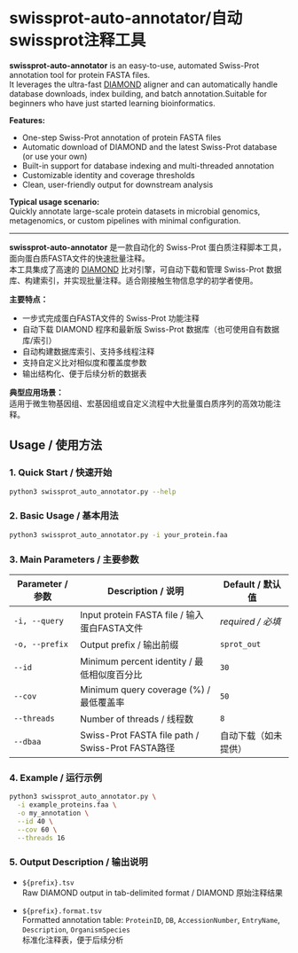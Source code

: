 # swissprot-auto-annotator/自动swissprot注释工具
**swissprot-auto-annotator** is an easy-to-use, automated Swiss-Prot annotation tool for protein FASTA files.  
It leverages the ultra-fast [DIAMOND](https://github.com/bbuchfink/diamond) aligner and can automatically handle database downloads, index building, and batch annotation.Suitable for beginners who have just started learning bioinformatics.

**Features:**
- One-step Swiss-Prot annotation of protein FASTA files
- Automatic download of DIAMOND and the latest Swiss-Prot database (or use your own)
- Built-in support for database indexing and multi-threaded annotation
- Customizable identity and coverage thresholds
- Clean, user-friendly output for downstream analysis

**Typical usage scenario:**  
Quickly annotate large-scale protein datasets in microbial genomics, metagenomics, or custom pipelines with minimal configuration.

---

**swissprot-auto-annotator** 是一款自动化的 Swiss-Prot 蛋白质注释脚本工具，面向蛋白质FASTA文件的快速批量注释。  
本工具集成了高速的 [DIAMOND](https://github.com/bbuchfink/diamond) 比对引擎，可自动下载和管理 Swiss-Prot 数据库、构建索引，并实现批量注释。适合刚接触生物信息学的初学者使用。  

**主要特点：**
- 一步式完成蛋白FASTA文件的 Swiss-Prot 功能注释
- 自动下载 DIAMOND 程序和最新版 Swiss-Prot 数据库（也可使用自有数据库/索引）
- 自动构建数据库索引、支持多线程注释
- 支持自定义比对相似度和覆盖度参数
- 输出结构化、便于后续分析的数据表

**典型应用场景：**  
适用于微生物基因组、宏基因组或自定义流程中大批量蛋白质序列的高效功能注释。

## Usage / 使用方法

### 1. Quick Start / 快速开始

```bash
python3 swissprot_auto_annotator.py --help
```

### 2. Basic Usage / 基本用法

```bash
python3 swissprot_auto_annotator.py -i your_protein.faa
```

### 3. Main Parameters / 主要参数

| Parameter / 参数 | Description / 说明 | Default / 默认值 |
|------------------|--------------------|------------------|
| `-i, --query`    | Input protein FASTA file / 输入蛋白FASTA文件 | *required / 必填* |
| `-o, --prefix`   | Output prefix / 输出前缀 | `sprot_out` |
| `--id`           | Minimum percent identity / 最低相似度百分比 | `30` |
| `--cov`          | Minimum query coverage (%) / 最低覆盖率 | `50` |
| `--threads`      | Number of threads / 线程数 | `8` |
| `--dbaa`         | Swiss-Prot FASTA file path / Swiss-Prot FASTA路径 | 自动下载（如未提供） |

### 4. Example / 运行示例

```bash
python3 swissprot_auto_annotator.py \
  -i example_proteins.faa \
  -o my_annotation \
  --id 40 \
  --cov 60 \
  --threads 16
```

### 5. Output Description / 输出说明

- `${prefix}.tsv`  
  Raw DIAMOND output in tab-delimited format / DIAMOND 原始注释结果

- `${prefix}.format.tsv`  
  Formatted annotation table: `ProteinID`, `DB`, `AccessionNumber`, `EntryName`, `Description`, `OrganismSpecies`  
  标准化注释表，便于后续分析

